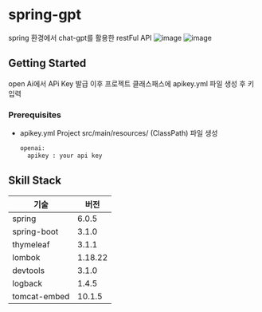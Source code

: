 # spring-gpt
spring 환경에서 chat-gpt를 활용한 restFul API 
![image](https://user-images.githubusercontent.com/79893048/222726622-90d9d38e-327e-4afd-8508-e5c8df3a0806.png)
![image](https://user-images.githubusercontent.com/79893048/222784052-af75c358-48b5-4cfa-b918-8f91f95e54f7.png)

<!-- GETTING STARTED -->
## Getting Started

open Ai에서 APi Key 발급 이후 프로젝트 클래스패스에 apikey.yml 파일 생성 후 키 입력

### Prerequisites
* apikey.yml Project src/main/resources/ (ClassPath) 파일 생성
  ```sh
  openai:
    apikey : your api key

## Skill Stack
|기술|버전|
|----|----|
|spring|6.0.5|
|spring-boot|3.1.0|
|thymeleaf|3.1.1|
|lombok|1.18.22|
|devtools|3.1.0|
|logback|1.4.5|
|tomcat-embed|10.1.5|

